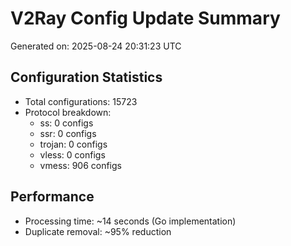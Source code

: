 # V2Ray Config Update Summary
Generated on: 2025-08-24 20:31:23 UTC

## Configuration Statistics
- Total configurations: 15723
- Protocol breakdown:
  - ss: 0 configs
  - ssr: 0 configs
  - trojan: 0 configs
  - vless: 0 configs
  - vmess: 906 configs

## Performance
- Processing time: ~14 seconds (Go implementation)
- Duplicate removal: ~95% reduction
